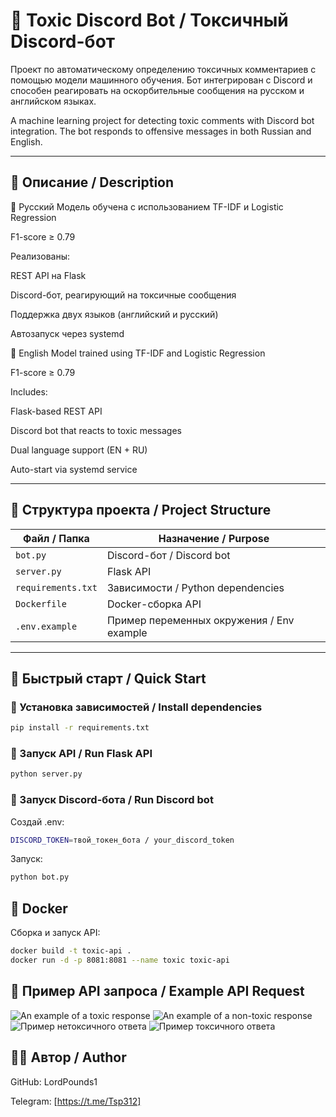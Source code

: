 # 🤖 Toxic Discord Bot / Токсичный Discord-бот

Проект по автоматическому определению токсичных комментариев с помощью модели машинного обучения.
Бот интегрирован с Discord и способен реагировать на оскорбительные сообщения на русском и английском языках.

A machine learning project for detecting toxic comments with Discord bot integration.
The bot responds to offensive messages in both Russian and English.

---

## 📌 Описание / Description

🔷 Русский
Модель обучена с использованием TF-IDF и Logistic Regression

F1-score ≥ 0.79

Реализованы:

REST API на Flask

Discord-бот, реагирующий на токсичные сообщения

Поддержка двух языков (английский и русский)

Автозапуск через systemd

🔷 English
Model trained using TF-IDF and Logistic Regression

F1-score ≥ 0.79

Includes:

Flask-based REST API

Discord bot that reacts to toxic messages

Dual language support (EN + RU)

Auto-start via systemd service

---

## 📂 Структура проекта / Project Structure

| Файл / Папка         | Назначение / Purpose                      |
|----------------------|-------------------------------------------|
| `bot.py`             | Discord-бот / Discord bot                 |
| `server.py`          | Flask API                                 |
| `requirements.txt`   | Зависимости / Python dependencies         |
| `Dockerfile`         | Docker-сборка API                         |
| `.env.example`       | Пример переменных окружения / Env example|

---

## 🚀 Быстрый старт / Quick Start

### 🐍 Установка зависимостей / Install dependencies

```bash
pip install -r requirements.txt
```
### 🔬 Запуск API / Run Flask API

```bash
python server.py
```

### 🤖 Запуск Discord-бота / Run Discord bot

Создай .env:
```bash
DISCORD_TOKEN=твой_токен_бота / your_discord_token
```

Запуск:
```bash
python bot.py
```

## 🐳 Docker
Сборка и запуск API:

```bash
docker build -t toxic-api .
docker run -d -p 8081:8081 --name toxic toxic-api
```

## 📡 Пример API запроса / Example API Request
![An example of a toxic response](https://i.imgur.com/xQ4EDAp.png)
![An example of a non-toxic response](https://i.imgur.com/GKR48Yf.png)
![Пример нетоксичного ответа](https://i.imgur.com/IxonfPJ.png)
![Пример токсичного ответа](https://i.imgur.com/VyRGf9R.png)

## 👨‍💻 Автор / Author
GitHub: LordPounds1

Telegram: [https://t.me/Tsp312]
